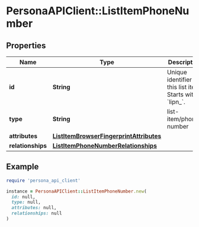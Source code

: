 # PersonaAPIClient::ListItemPhoneNumber

## Properties

| Name | Type | Description | Notes |
| ---- | ---- | ----------- | ----- |
| **id** | **String** | Unique identifier for this list item. Starts with &#x60;lipn_&#x60;. | [optional] |
| **type** | **String** | list-item/phone-number | [optional] |
| **attributes** | [**ListItemBrowserFingerprintAttributes**](ListItemBrowserFingerprintAttributes.md) |  | [optional] |
| **relationships** | [**ListItemPhoneNumberRelationships**](ListItemPhoneNumberRelationships.md) |  | [optional] |

## Example

```ruby
require 'persona_api_client'

instance = PersonaAPIClient::ListItemPhoneNumber.new(
  id: null,
  type: null,
  attributes: null,
  relationships: null
)
```

